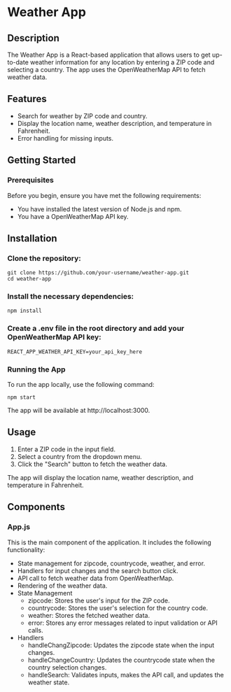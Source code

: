 # Weather App

## Description
The Weather App is a React-based application that allows users to get up-to-date weather information for any location by entering a ZIP code and selecting a country. The app uses the OpenWeatherMap API to fetch weather data.

## Features

- Search for weather by ZIP code and country.
- Display the location name, weather description, and temperature in Fahrenheit.
- Error handling for missing inputs.

## Getting Started

### Prerequisites
Before you begin, ensure you have met the following requirements:

- You have installed the latest version of Node.js and npm.
- You have a OpenWeatherMap API key.

## Installation

### Clone the repository:

```
git clone https://github.com/your-username/weather-app.git
cd weather-app
```

### Install the necessary dependencies:

```
npm install
```

### Create a .env file in the root directory and add your OpenWeatherMap API key:

```
REACT_APP_WEATHER_API_KEY=your_api_key_here
```

### Running the App

To run the app locally, use the following command:

```
npm start
```

The app will be available at http://localhost:3000.

## Usage

1. Enter a ZIP code in the input field.
2. Select a country from the dropdown menu.
3. Click the "Search" button to fetch the weather data.

The app will display the location name, weather description, and temperature in Fahrenheit.

## Components

### App.js
This is the main component of the application. It includes the following functionality:

- State management for zipcode, countrycode, weather, and error.
- Handlers for input changes and the search button click.
- API call to fetch weather data from OpenWeatherMap.
- Rendering of the weather data.
- State Management
    - zipcode: Stores the user's input for the ZIP code.
    - countrycode: Stores the user's selection for the country code.
    - weather: Stores the fetched weather data.
    - error: Stores any error messages related to input validation or API calls.
- Handlers
    - handleChangZipcode: Updates the zipcode state when the input changes.
    - handleChangeCountry: Updates the countrycode state when the country selection changes.
    - handleSearch: Validates inputs, makes the API call, and updates the weather state.